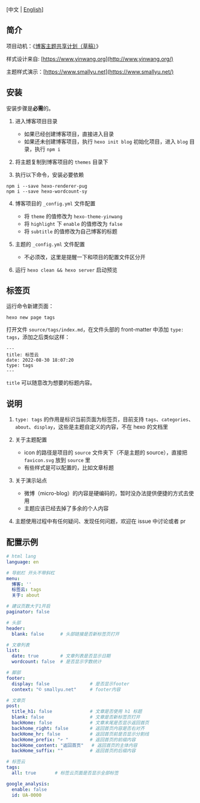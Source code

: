 [中文 | [English](./README_en.md)]

## 简介

项目动机：《[博客主题共享计划（草稿）](https://smallyu.net/2021/02/11/%E5%8D%9A%E5%AE%A2%E4%B8%BB%E9%A2%98%E5%85%B1%E4%BA%AB%E8%AE%A1%E5%88%92/)》

样式设计来自: [https://www.yinwang.org](http://www.yinwang.org/)

主题样式演示：[https://www.smallyu.net](https://www.smallyu.net/)

## 安装

安装步骤是**必需**的。

1. 进入博客项目目录
    - 如果已经创建博客项目，直接进入目录
    - 如果还未创建博客项目，执行 `hexo init blog` 初始化项目，进入 `blog` 目录，执行 `npm i`

2. 将主题复制到博客项目的 `themes` 目录下

3. 执行以下命令，安装必要依赖

```
npm i --save hexo-renderer-pug
npm i --save hexo-wordcount-sy  
```

4. 博客项目的 `_config.yml` 文件配置
    - 将 `theme` 的值修改为 `hexo-theme-yinwang`
    - 将 `highlight` 下 `enable` 的值修改为 `false`
    - 将 `subtitle` 的值修改为自己博客的标题

5. 主题的 `_config.yml` 文件配置
    - 不必须改，这里是提醒一下和项目的配置文件区分开

6. 运行 `hexo clean && hexo server` 启动预览

## 标签页

运行命令新建页面：

```
hexo new page tags
```

打开文件 `source/tags/index.md`，在文件头部的 front-matter 中添加 `type: tags`，添加之后类似这样：

```
---
title: 标签云
date: 2022-08-30 18:07:20
type: tags
---
```

`title` 可以随意改为想要的标题内容。

## 说明

1. `type: tags` 的作用是标识当前页面为标签页，目前支持 `tags`、`categories`、`about`、`display`，这些是主题自定义的内容，不在 hexo 的文档里

2. 关于主题配置
    - icon 的路径是项目的 `source` 文件夹下（不是主题的 source），直接把 `favicon.svg` 放到 `source` 里
    - 有些样式是可以配置的，比如文章标题

3. 关于演示站点
    - 微博（micro-blog）的内容是硬编码的，暂时没办法提供便捷的方式去使用
    - 主题应该已经去掉了多余的个人内容

4. 主题使用过程中有任何疑问、发现任何问题，欢迎在 issue 中讨论或者 pr


## 配置示例

```yml
# html lang
language: en

# 导航栏 开头不带斜杠
menu:
  博客: ''
  标签云: tags
  关于: about

# 建议页数大于1开启
paginator: false

# 头部
header:
  blank: false      # 头部链接是否新标签页打开

# 文章列表
list:
  date: true        # 文章列表是否显示日期
  wordcount: false  # 是否显示字数统计

# 脚部
footer:
  display: false               # 是否显示footer
  context: "© smallyu.net"     # footer内容

# 文章页
post:
  title_h1: false              # 文章是否使用 h1 标题
  blank: false                 # 文章是否新标签页打开
  backHome: false              # 文章末尾是否显示返回首页
  backhome_right: false        # 返回首页内容是否右对齐
  backHome_hr: false           # 返回首页前是否显示分割线
  backHome_prefix: "↶ "        # 返回首页的前缀内容
  backHome_content: "返回首页"   # 返回首页的主体内容
  backHome_suffix: ""          # 返回首页的后缀内容

# 标签云
tags:
  all: true       # 标签云页面是否显示全部标签

google_analysis:
  enable: false
  id: UA-0000
```
